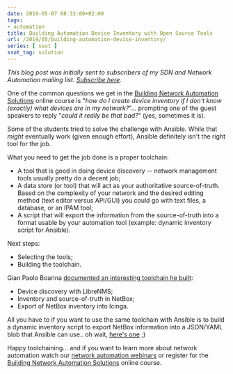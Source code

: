 ```yaml
---
date: 2019-05-07 08:33:00+02:00
tags:
- automation
title: Building Automation Device Inventory with Open Source Tools
url: /2019/05/building-automation-device-inventory/
series: [ ssot ]
ssot_tag: solution
---
```

*This blog post was initially sent to subscribers of my SDN and Network Automation mailing list. *[*Subscribe here*](http://www.ipspace.net/Subscribe/Five_SDN_Tips)*.*

One of the common questions we get in the [Building Network Automation Solutions](https://www.ipspace.net/Building_Network_Automation_Solutions) online course is "*how do I create device inventory if I don't know (exactly) what devices are in my network?*"... prompting one of the guest speakers to reply "*could it really be that bad?*" (yes, sometimes it is).

Some of the students tried to solve the challenge with Ansible. While that *might* eventually work (given enough effort), Ansible definitely isn't the right tool for the job.

What you need to get the job done is a proper toolchain:
<!--more-->
-   A tool that is good in doing device discovery -- network management tools usually pretty do a decent job;
-   A data store (or tool) that will act as your authoritative source-of-truth. Based on the complexity of your network and the desired editing method (text editor versus API/GUI) you could go with text files, a database, or an IPAM tool;
-   A script that will export the information from the source-of-truth into a format usable by your automation tool (example: dynamic inventory script for Ansible).

Next steps:

-   Selecting the tools;
-   Building the toolchain.

Gian Paolo Boarina [documented an interesting toolchain he built](https://www.ifconfig.it/hugo/post/monitoringmvp/):

-   Device discovery with LibreNMS;
-   Inventory and source-of-truth in NetBox;
-   Export of NetBox inventory into Icinga.

All you have to if you want to use the same toolchain with Ansible is to build a dynamic inventory script to export NetBox information into a JSON/YAML blob that Ansible can use.. oh wait, [here's one](https://pypi.org/project/ansible-netbox-inventory/) ;)

Happy toolchaining... and if you want to learn more about network automation watch our [network automation webinars](https://www.ipspace.net/Roadmap/Network_Automation_webinars) or register for the [Building Network Automation Solutions](https://www.ipspace.net/Building_Network_Automation_Solutions) online course.
